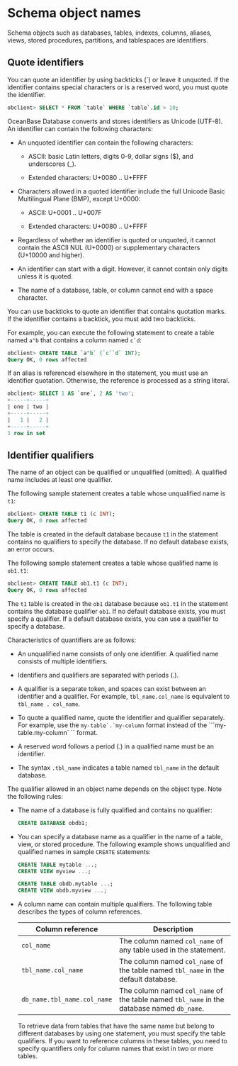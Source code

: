 # Schema object names

Schema objects such as databases, tables, indexes, columns, aliases, views, stored procedures, partitions, and tablespaces are identifiers.

## Quote identifiers

You can quote an identifier by using backticks (\`) or leave it unquoted. If the identifier contains special characters or is a reserved word, you must quote the identifier.

```sql
obclient> SELECT * FROM `table` WHERE `table`.id > 10;
```

OceanBase Database converts and stores identifiers as Unicode (UTF-8). An identifier can contain the following characters:

* An unquoted identifier can contain the following characters:

   * ASCII: basic Latin letters, digits 0-9, dollar signs ($), and underscores (_).

   * Extended characters: U+0080 .. U+FFFF

* Characters allowed in a quoted identifier include the full Unicode Basic Multilingual Plane (BMP), except U+0000:

   * ASCII: U+0001 .. U+007F

   * Extended characters: U+0080 .. U+FFFF

* Regardless of whether an identifier is quoted or unquoted, it cannot contain the ASCII NUL (U+0000) or supplementary characters (U+10000 and higher).

* An identifier can start with a digit. However, it cannot contain only digits unless it is quoted.

* The name of a database, table, or column cannot end with a space character.

You can use backticks to quote an identifier that contains quotation marks. If the identifier contains a backtick, you must add two backticks.

For example, you can execute the following statement to create a table named `a"b` that contains a column named ``c`d``:

```sql
obclient> CREATE TABLE `a"b` (`c``d` INT);
Query OK, 0 rows affected
```

If an alias is referenced elsewhere in the statement, you must use an identifier quotation. Otherwise, the reference is processed as a string literal.

```sql
obclient> SELECT 1 AS `one`, 2 AS 'two';
+-----+-----+
| one | two |
+-----+-----+
|   1 |   2 |
+-----+-----+
1 row in set
```

## Identifier qualifiers

The name of an object can be qualified or unqualified (omitted). A qualified name includes at least one qualifier.

The following sample statement creates a table whose unqualified name is `t1`:

```sql
obclient> CREATE TABLE t1 (c INT);
Query OK, 0 rows affected
```

The table is created in the default database because `t1` in the statement contains no qualifiers to specify the database. If no default database exists, an error occurs.

The following sample statement creates a table whose qualified name is `ob1.t1`:

```sql
obclient> CREATE TABLE ob1.t1 (c INT);
Query OK, 0 rows affected
```

The `t1` table is created in the `ob1` database because `ob1.t1` in the statement contains the database qualifier `ob1`. If no default database exists, you must specify a qualifier. If a default database exists, you can use a qualifier to specify a database.

Characteristics of quantifiers are as follows:

* An unqualified name consists of only one identifier. A qualified name consists of multiple identifiers.

* Identifiers and qualifiers are separated with periods (.).

* A qualifier is a separate token, and spaces can exist between an identifier and a qualifier. For example, `tbl_name.col_name` is equivalent to `tbl_name . col_name`.

* To quote a qualified name, quote the identifier and qualifier separately. For example, use the ```my-table`.`my-column``` format instead of the ```my-table.my-column` `` format.

* A reserved word follows a period (.) in a qualified name must be an identifier.

* The syntax `.tbl_name` indicates a table named `tbl_name` in the default database.

The qualifier allowed in an object name depends on the object type. Note the following rules:

* The name of a database is fully qualified and contains no qualifier:

   ```sql
   CREATE DATABASE obdb1;
   ```

* You can specify a database name as a qualifier in the name of a table, view, or stored procedure. The following example shows unqualified and qualified names in sample `CREATE` statements:

   ```sql
   CREATE TABLE mytable ...;
   CREATE VIEW myview ...;

   CREATE TABLE obdb.mytable ...;
   CREATE VIEW obdb.myview ...;
   ```

* A column name can contain multiple qualifiers. The following table describes the types of column references.

   | Column reference | Description |
   |-----------------------------|----------------------------------------------|
   | `col_name` | The column named `col_name` of any table used in the statement.  |
   | `tbl_name.col_name` | The column named `col_name` of the table named `tbl_name` in the default database.  |
   | `db_name.tbl_name.col_name` | The column named `col_name` of the table named `tbl_name` in the database named `db_name`.  |

   To retrieve data from tables that have the same name but belong to different databases by using one statement, you must specify the table qualifiers. If you want to reference columns in these tables, you need to specify quantifiers only for column names that exist in two or more tables.

